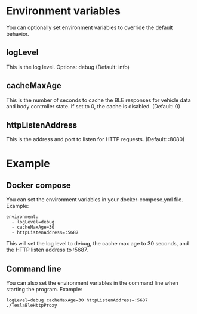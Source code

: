 # Environment variables

You can optionally set environment variables to override the default behavior.

## logLevel

This is the log level. Options: debug (Default: info)

## cacheMaxAge

This is the number of seconds to cache the BLE responses for vehicle data and body controller state. If set to 0, the cache is disabled. (Default: 0)

## httpListenAddress

This is the address and port to listen for HTTP requests. (Default: :8080)

# Example

## Docker compose
You can set the environment variables in your docker-compose.yml file. Example:

```
environment:
  - logLevel=debug
  - cacheMaxAge=30
  - httpListenAddress=:5687
```

This will set the log level to debug, the cache max age to 30 seconds, and the HTTP listen address to :5687.

## Command line

You can also set the environment variables in the command line when starting the program. Example:

```
logLevel=debug cacheMaxAge=30 httpListenAddress=:5687 ./TeslaBleHttpProxy
```
